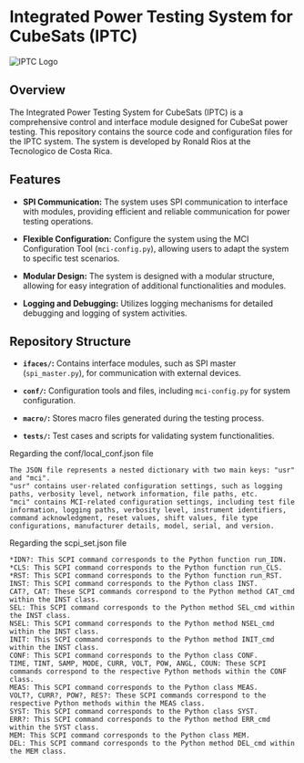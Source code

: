 # Integrated Power Testing System for CubeSats (IPTC)

![IPTC Logo](url_to_logo.png)

## Overview

The Integrated Power Testing System for CubeSats (IPTC) is a comprehensive control and interface module designed for CubeSat power testing. This repository contains the source code and configuration files for the IPTC system. The system is developed by Ronald Rios at the Tecnologico de Costa Rica.

## Features

- **SPI Communication:** The system uses SPI communication to interface with modules, providing efficient and reliable communication for power testing operations.

- **Flexible Configuration:** Configure the system using the MCI Configuration Tool (`mci-config.py`), allowing users to adapt the system to specific test scenarios.

- **Modular Design:** The system is designed with a modular structure, allowing for easy integration of additional functionalities and modules.

- **Logging and Debugging:** Utilizes logging mechanisms for detailed debugging and logging of system activities.

## Repository Structure

- **`ifaces/`:** Contains interface modules, such as SPI master (`spi_master.py`), for communication with external devices.

- **`conf/`:** Configuration tools and files, including `mci-config.py` for system configuration.

- **`macro/`:** Stores macro files generated during the testing process.

- **`tests/`:** Test cases and scripts for validating system functionalities.

Regarding the conf/local_conf.json file 

    The JSON file represents a nested dictionary with two main keys: "usr" and "mci".
    "usr" contains user-related configuration settings, such as logging paths, verbosity level, network information, file paths, etc.
    "mci" contains MCI-related configuration settings, including test file information, logging paths, verbosity level, instrument identifiers, command acknowledgment, reset values, shift values, file type configurations, manufacturer details, model, serial, and version.



Regarding the scpi_set.json file

    *IDN?: This SCPI command corresponds to the Python function run_IDN.
    *CLS: This SCPI command corresponds to the Python function run_CLS.
    *RST: This SCPI command corresponds to the Python function run_RST.
    INST: This SCPI command corresponds to the Python class INST.
    CAT?, CAT: These SCPI commands correspond to the Python method CAT_cmd within the INST class.
    SEL: This SCPI command corresponds to the Python method SEL_cmd within the INST class.
    NSEL: This SCPI command corresponds to the Python method NSEL_cmd within the INST class.
    INIT: This SCPI command corresponds to the Python method INIT_cmd within the INST class.
    CONF: This SCPI command corresponds to the Python class CONF.
    TIME, TINT, SAMP, MODE, CURR, VOLT, POW, ANGL, COUN: These SCPI commands correspond to the respective Python methods within the CONF class.
    MEAS: This SCPI command corresponds to the Python class MEAS.
    VOLT?, CURR?, POW?, RES?: These SCPI commands correspond to the respective Python methods within the MEAS class.
    SYST: This SCPI command corresponds to the Python class SYST.
    ERR?: This SCPI command corresponds to the Python method ERR_cmd within the SYST class.
    MEM: This SCPI command corresponds to the Python class MEM.
    DEL: This SCPI command corresponds to the Python method DEL_cmd within the MEM class.